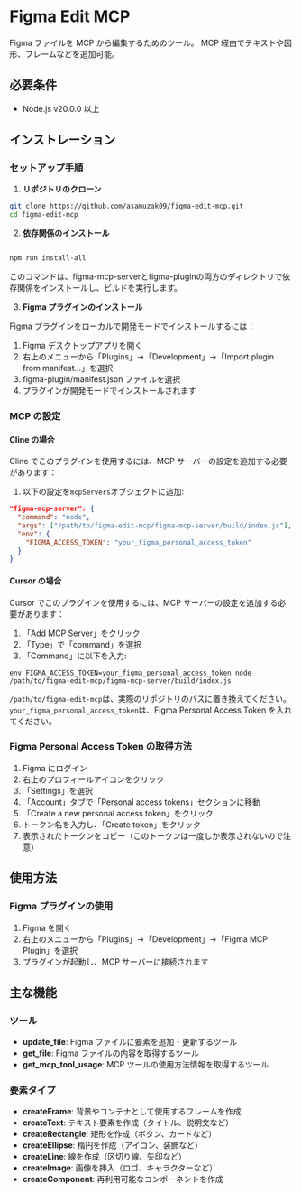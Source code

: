 # Figma Edit MCP

Figma ファイルを MCP から編集するためのツール。
MCP 経由でテキストや図形、フレームなどを追加可能。

## 必要条件

- Node.js v20.0.0 以上

## インストレーション

### セットアップ手順

1. **リポジトリのクローン**

```bash
git clone https://github.com/asamuzak09/figma-edit-mcp.git
cd figma-edit-mcp
```

2. **依存関係のインストール**

```bash

npm run install-all
```

このコマンドは、figma-mcp-serverとfigma-pluginの両方のディレクトリで依存関係をインストールし、ビルドを実行します。

3. **Figma プラグインのインストール**

Figma プラグインをローカルで開発モードでインストールするには：

1. Figma デスクトップアプリを開く
2. 右上のメニューから「Plugins」→「Development」→「Import plugin from manifest...」を選択
3. figma-plugin/manifest.json ファイルを選択
4. プラグインが開発モードでインストールされます

### MCP の設定

#### Cline の場合

Cline でこのプラグインを使用するには、MCP サーバーの設定を追加する必要があります：

1. 以下の設定を`mcpServers`オブジェクトに追加:

```json
"figma-mcp-server": {
  "command": "node",
  "args": ["/path/to/figma-edit-mcp/figma-mcp-server/build/index.js"],
  "env": {
    "FIGMA_ACCESS_TOKEN": "your_figma_personal_access_token"
  }
}
```

#### Cursor の場合

Cursor でこのプラグインを使用するには、MCP サーバーの設定を追加する必要があります：

1. 「Add MCP Server」をクリック
2. 「Type」で「command」を選択
3. 「Command」に以下を入力:

```
env FIGMA_ACCESS_TOKEN=your_figma_personal_access_token node /path/to/figma-edit-mcp/figma-mcp-server/build/index.js
```

`/path/to/figma-edit-mcp`は、実際のリポジトリのパスに置き換えてください。
`your_figma_personal_access_token`は、Figma Personal Access Token を入れてください。

### Figma Personal Access Token の取得方法

1. Figma にログイン
2. 右上のプロフィールアイコンをクリック
3. 「Settings」を選択
4. 「Account」タブで「Personal access tokens」セクションに移動
5. 「Create a new personal access token」をクリック
6. トークン名を入力し、「Create token」をクリック
7. 表示されたトークンをコピー（このトークンは一度しか表示されないので注意）

## 使用方法

### Figma プラグインの使用

1. Figma を開く
2. 右上のメニューから「Plugins」→「Development」→「Figma MCP Plugin」を選択
3. プラグインが起動し、MCP サーバーに接続されます

## 主な機能

### ツール

- **update_file**: Figma ファイルに要素を追加・更新するツール
- **get_file**: Figma ファイルの内容を取得するツール
- **get_mcp_tool_usage**: MCP ツールの使用方法情報を取得するツール

### 要素タイプ

- **createFrame**: 背景やコンテナとして使用するフレームを作成
- **createText**: テキスト要素を作成（タイトル、説明文など）
- **createRectangle**: 矩形を作成（ボタン、カードなど）
- **createEllipse**: 楕円を作成（アイコン、装飾など）
- **createLine**: 線を作成（区切り線、矢印など）
- **createImage**: 画像を挿入（ロゴ、キャラクターなど）
- **createComponent**: 再利用可能なコンポーネントを作成
